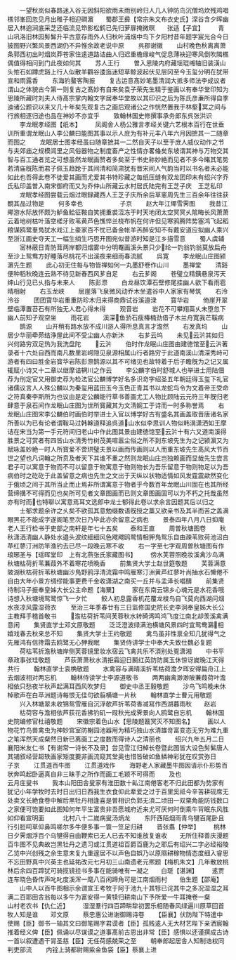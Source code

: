 <!-- { "loadSidebar": true } -->
　　一望秋岚似春路迷入谷无因斜阳欲雨未雨别岭归人几人钟防鸟沉僧坞炊残鸡唱樵邻峯回忽见月出稚子相迎磵濵　　蜀郡王彛【常宗朱文布衣史氏】深谷含夕晖幽居入林逈涧底采芝还临流见笻影松鹤已先归萝扉掩微暝　　张适【子宜】
　　青山巩洛旧林园髣髴升平古意存雨外人归秋叶浦烟中鸟下夕阳村昔年题字宸光合今日披图野兴繁风景西湖仍不异惟余故老说中原
　　呉郡谢徽
　　山村晚色秋离离萧条郭西初出时烟岚莽苍家住逺道路诘曲人归迟重檐缘峻气促息薄袂迎寒风倒吹隣樵偶值得相问到门此夜如何其
　　苏人王行
　　曽入思陵内府藏瑶琨缃轴旧装潢山头恠石如蹲虎谿上行人似散羊鸐谷逶迤迷短草鲸波起伏见层冈至今玉玺分明在犹带宣和雨露香
　　东海钓鳌客陶振
　　复古运意髙妙笔墨清润大抵多师法李成议者谓山之体貌古今第一则复古之髙妙有自来矣袁子荣先生精于鉴画以有奉华堂印知为思陵所藏时刘夫人侍髙宗掌内翰文字居奉华堂故以其印识之后为陈氏彦亷所得自季迪诸公题识以来又几十年矣先观复古之画后观诸公之作恍然置我于林壑冥之间与行旅相逐归途也品在神妙不亦宜乎
　　致翰林国史修撰事承务郎东呉张洪识
　　李龙眠孝经图【纸本】
　　凤阁舎人杨公雅言孝经关键六艺根本百行在世垂训所重谓龙眠山人李公麟曰能图其事以示人庻为有补元丰八年六月因摭其一二随章而图之
　　龙眠居士图孝经虽曰随章摭其一二然自天子以至于庻人威仪动作之节与夫郊庙之规模闾里之风俗器物之制度畜产之性情亦畧偹矣东坡谓其神与万物交其智与百工通者览之可想虽然龙眠画赞者多矣至于书史称妙絶而见者不多今睹其笔势若清庙旣陈而君子佩玉趋跄于其间清和简肃犹有晋宋间人气韵当时以书名者未必能如此也吾得此卷不徒爱其画而尤爱其书特珍藏之每纸压缝有双龙团印末有绍兴字乔氏私印盖曽入南宋御府而又为乔仲山所藏云水村居氏陆完有王芝子庆　王芝私印
　　龙眠孝经图尝载云烟过眼録藏西人王芝子庆所余后草窻周先生三百余年往往获覩其品过物是
　　何多幸也　　　　　　子京
　　赵大年江鄊雪霁图
　　我昔江鄊游水际放怀颇为鲈鱼鲙征鞍自笑拥重裘沍冻于时天地闭太空冥冥乆隂晦长风萧萧云着地树枯叶落空槎牙败苇黄芦色憔悴兰桡布帆在何许但见寒鸦腾阵势塞鸿飞起稻粮谋鸥鹭羣鳬犹水戏江上豪家百不忧已备金帐羊羔醉安知不有戴安道应拟幽人乘兴至浙江画史夺天工一幅生绡生巧思开图宛似昔游时知是江乡描雪意
　　蜀人虞辅
　　宻林蔽日青防茸两岸都归烟雾中分明罨画溪头景只少纶一钓翁钓翁莫放扁舟至沙上鸳鸯方好睡落尽桃花不出溪夜来细雨春流腻
　　呉寛
　　李龙眠山庄图颍濵先生题
　　此心初无住每与物皆禅如何一丸墨舒卷作山川
　　墨禅堂
　　清谿便种稻秋晚连云熟不待见新舂西风芗自足
　　右云芗阁
　　苍璧立精銕悬泉泻天绅山行见已乆指与未来人
　　陈彭漈
　　白龙昼饮潭石壁修尾挂幽人欲下看雨雹晴相射
　　右玉龙峡
　　层崖落飞泉微风动乔木坐遣谷中人家家有琴筑
　　右泠泠谷
　　团团寳华岩重重防珍木归来得商鼎试谷溪邉渌
　　寳华岩
　　倚崖开翠壁临潭置苔石有所独无人君心得未得
　　观音岩
　　岩花不可攀翔蘂乆未堕忽下幽人前知子观空坐
　　雨花岩
　　溪深鱼骄石瘦椿楠劲借子木兰舟寛我芒鞵病
　　鹊源
　　山开稍有路水放不成川游人得所息真言才澹然
　　右发真坞
　　山居少华丽牵茒结浄屋此间不受尘幽人亦新沐
　　右芗云坞
　　未见云沜其如归兴何路穷双足热为我洗盘陀
　　云沜
　　伯时作龙眠山庄图由建徳馆至云沜著录者十六处自西而南凡数里岩崿隠见泉源相属山行者路穷于此道南溪山清深秀峙可游者有四曰胜金岩寳华岩陈彭漈鹊源以其不可绪见也故特着于后子瞻旣为之记又属辄赋小诗又十二章以继摩诘辋川之作云
　　李公麟字伯时舒城人也举进士用陆佃荐为刐定官又用御史荐为检法官公麟博学好名多识竒字绍圣五年朝廷得玉玺下礼官诸儒议言人人殊公麟以为秦玺用蓝田玉今玉色正青其书以龙蛇鸟令为文着帝王受命之符真秦李斯所为也议由是定公麟能行草书善画尤工人物比顾陆云元符三年旣归老肆意于泉石间作龙眠山庄图为世所寳藏其为文清婉工于诗而一时多称誉焉
　　右龙眠山庄图宋李公麟伯时画伯时举进士入官以博学好古有盛名其画盖取晋唐诸名家所善以为已有论者谓鞍马过韩榦道释追呉道山水似李思训人物似韩滉潇洒如王摩诘在宋当为第一手元符间归老山中作此图其景由建徳馆至云沜十有六又道南溪得胜景之可赏者有四皆山水清秀竹树茂美喧嚣尘俗之所不到东坡先生为之记颍濵又为赋咏盖妙絶一时人所寳爱不啻珙璧夫景以画而传画则以人而重东坡先生髙风大节百世之望也凡词翰之所贲及者天下其谁不重之然则龙眠山庄岂独赖画而显哉先生尝言君子可以寓意于物而不可以留意于物寓意于物则物长为吾乐留意于物则物足以为吾病伯时之矻矻于此盖留意之病也先生之文出于天纵以状物适情如风发霆震歘然变化于俄顷之间于其所当止而止焉非所谓寓意于物者乎今数百年龙眠山川固在也其所经营缔搆不可得而见也矣所可见者文章图画而已则文章图画固可以为不朽之托哉虽然亦有时而也特聊以寓意焉耳文选郎中龙士郁得此卷以求余言因题其后以归之
　　士郁求题余许之乆矣不欲孤其意勉缀数语旣授之藁又欲亲书及其半而苦之盖满眼黑花不能成字遂阁笔至次日乃毕此亦余留意之病也
　　景泰四年八月八日抑庵老人王行检书于吏部之南轩是年七十五矣　　泰和王直
　　周曽秋塘图卷
　　秋秋潇洒清幽人静处水邉头波纹细细风色飕飕鸥鹭情相狎鳬鸳乐自由疎苇败荷池沼白苹红蓼汀洲防竿渔钓去已尽一段晚云寒不收
　　右一字至七字观周曽秋塘图有作琅琊圣与【瑶晖堂印　上有北燕张氏家藏图书】
　　傍水芙蓉照晚妆溪禽沙鸟满秋塘枯荷折苇蒹葭外不着寒花喷晩香
　　前集贤大学士赵世筵敬题
　　芙蓉满意陂湖秋枯荷折苇秋塘幽沙鳬野鸦浮清流霜中鸣雁寒汀洲黄芦红蓼叶尚抽水石懒倦不自由大年小景方绸缪能事更费千金收潇湖之南买一丘并与孟泽长唱醻
　　前集贤待制冯子振奉皇姊大长公主命题【海粟】
　　家在东南云锦乡心魂元是水花香哦诗想入秋塘境鸳鹭惊飞一夕忙
　　鲛人初息露香机花覆龙梭鸟自飞莫向西湖问烟水夜凉风露湿荷衣
　　至治三年季春廿有三日监修国史院长史李泂奉皇姊大长公主教拜手稽首敬书
　　澹枯荷折苇间芙蓉秋水转碕湾鸣鸿飞度江南北却羡溪禽满意闲
　　集贤直学士邓文原敬题
　　泛泛澄波绿满池横塘风景四时宜鸳鸯鸂相嬉戏春去秋来总不知
　　集贤大学士王约敬题
　　禽鸟虽非性禀全知几犹得气之先雁鸿有信搀霜去鸥鹭无心狎我眠
　　集贤侍讲学士中奉大夫致仕魏必复题
　　荷枯苇折澹秋塘岸侧芙蓉镜里妆水宿云飞禽共乐不湏别处覔潇湘
　　中书平章政事张珪敬题
　　芦荻萧萧秋水清拒霜迎日鬭红英防防属玉休惊讶嵗晚江天得共行
　　翰林直学士袁桷敬题
　　水禽容与满晴溪折苇枯荷澹夕晖安得扁舟江上去烟波相对两忘机
　　翰林侍读学士李源道敬书
　　两两幽禽渺渺陂蒹葭荷叶澹相依只愁夜半秋声起满耳西风吹梦归
　　御史中丞王毅敬题
　　沙鸟飞鸣晚未休棹歌声在白苹洲题诗每恨无佳句欲翦横塘一片秋
　　翰林直学士曹元用敬题
　　兴入林塘翠未收锦鸳雪雁自沉浮欹芦折苇荷香减冩作西湖暮雨秋　　赵岩
　　枯荷容与澹相依芦荻花香拂钓矶一叚秋光成霁景向人鸥鹭自忘机
　　翰林国史院编修官杜禧敬题
　　宋徽宗着色山水【思陵题籖冥灭不知图名】
　　画以人物花竹鸟兽禽虫为神妙宫室防榭园池器用为精巧独山水清雄竒富变态无穷为难九重之笔浑然天成粲然日新已离画工之度数而得诗人之清丽也
　　绍兴九年五月二日襄阳米友仁书【有谢常一诗长不及录】尝见雪江归棹长卷暨此图皆大设色髣髴唐人其铺叙经营超轶画家矩度要非画流窥其堂奥也惜皆破如鱼鳞神彩犹在叹赏弥日　　子京
　　江贯道百牛图
　　江贯道戏作
　　海野老人家藏墨牛图因请示仆形势百状奔鸣起卧逼真自非三昧手之所作而画工毛颖不可得而
　　及也　　　　　　　　云月庄叟书
　　我本山阳田舎叟家有淮田数十畆江南倦客老不归此田都为势家有犹记小年学牧时去时日出归日西我生衣食仰此辈爱之过于百里奚祗今辛苦耕砚席无处卖文长絶食卷中解后黒牡丹相逢喜是曽相识负郭无湏二顷田一双栗角能防钱数口之家便可饱要如此图知何年平生富贵非吾愿城府近来尤可厌何时倒乘牛背眠东风胜如仰看宣明面　　　北村八十二嵗病叟汤炳龙
　　东阡西陌烟雨青乌犍百尾卧且行引脰呞草仰鼻鸣嗟尔多牛便多事一簑一笠足归耕
　　晋张翥【仲举】
　　桃林日夕霁烟浮百个乌犍得自由鞭索已无人已去不知谁放复谁收　　无所住释善庆漫题百牛图不见典故岂黑牡丹之遗习或江贯道祖百爵百鹿为之耶后有绍兴二字必经裕陵乙览中兴创残之余生意未复九重邃居不以声色自娯乃以原隰耕稼物情态度细入睿思不忘田野真中兴英主也延祐改元七月初三山南遗老元熈题【梅机朱文】几年散放桃林后余四百蹄犹可骑揽镜挂书多事在能骑唯有一凝之　　白珽【湛渊】
　　逺贾连车晓色昏传声叱叱度溪浑一麾八百闲蹄角可是江南烟雨村　　伯生题【邵庵】
　　山中人以百牛图相示余谓宣王考牧于阿于池九十其犉已诧其牛之多况湿湿之耳满二百耶田舎翁每以多牛为富安得一黄犊归耕南山下予所爱一牛耳掩卷一粲　　　山村老农书【仇仁近】
　　湿湿羣行四百蹄畊犂初罢乐相随春风绿遍川原草回首牧人知是谁　　邓文原
　　蔡忠惠公进谢御赐诗卷
　　【臣襄】伏防陛下特遣中使赐【臣】御书一轴其文曰御笔赐字君谟者【臣】孤贱逺人无大材艺陛下亲洒宸翰推着经义俾【臣】佩诵以尽谋谟之道事髙前古恩出非常【臣】感惧以还谨撰成古诗一首以叙遭遇干冐圣慈【臣】无任荷感兢荣之至
　　朝奉郎起居舎人知制诰权同判吏部流
　　内铨上骑都尉赐紫金鱼袋【臣】蔡襄上进
